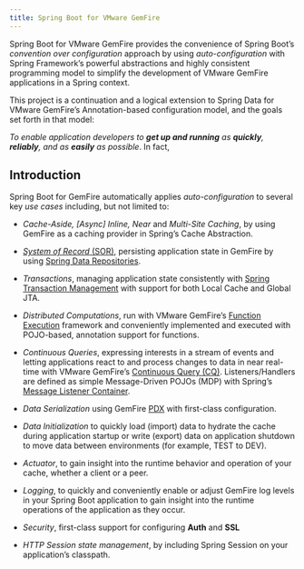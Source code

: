 ```yaml
---
title: Spring Boot for VMware GemFire
---
```


<!-- 
 Copyright (c) VMware, Inc. 2022. All rights reserved.
 Licensed to the Apache Software Foundation (ASF) under one or more contributor license
 agreements. See the NOTICE file distributed with this work for additional information regarding
 copyright ownership. The ASF licenses this file to You under the Apache License, Version 2.0 (the
 "License"); you may not use this file except in compliance with the License. You may obtain a
 copy of the License at
 
 http://www.apache.org/licenses/LICENSE-2.0
 
 Unless required by applicable law or agreed to in writing, software distributed under the License
 is distributed on an "AS IS" BASIS, WITHOUT WARRANTIES OR CONDITIONS OF ANY KIND, either express
 or implied. See the License for the specific language governing permissions and limitations under
 the License.
-->


Spring Boot for VMware GemFire provides the convenience of Spring Boot’s
*convention over configuration* approach by using *auto-configuration*
with Spring Framework’s powerful abstractions and highly consistent
programming model to simplify the development of VMware GemFire
applications in a Spring context.


This project is a continuation and a logical extension to Spring Data
for VMware GemFire’s Annotation-based configuration
model, and the goals set forth in that model: 

*To enable application developers to **get up and running** as **quickly**, **reliably**, and as
**easily** as possible*. In fact, 


## Introduction

Spring Boot for GemFire automatically applies
*auto-configuration* to several key *use cases* including, but not limited to:


- *Cache-Aside, \[Async\] Inline, Near* and *Multi-Site Caching*, by
  using GemFire as a caching provider in Spring’s Cache
  Abstraction.  

- [*System of Record* (SOR)](https://en.wikipedia.org/wiki/System_of_record), persisting application state in GemFire by using [Spring Data
  Repositories](https://docs.spring.io/spring-data/commons/docs/current/reference/html/#repositories).
  
- *Transactions*, managing application state consistently with [Spring Transaction Management](https://docs.spring.io/spring/docs/current/spring-framework-reference/data-access.html#transaction) with support for both Local Cache and Global JTA.

- *Distributed Computations*, run with VMware GemFire’s [Function Execution](https://docs.vmware.com/en/VMware-GemFire/9.15/gf/developing-function_exec-chapter_overview.html)
  framework and conveniently implemented and executed with POJO-based, annotation support for functions.

- *Continuous Queries*, expressing interests in a stream of events and letting applications react to and process changes to data in near
  real-time with VMware GemFire’s [Continuous Query (CQ)](https://docs.vmware.com/en/VMware-GemFire/9.15/gf/developing-continuous_querying-chapter_overview.html?). Listeners/Handlers are defined as simple Message-Driven POJOs (MDP) with Spring’s [Message Listener Container](https://docs.spring.io/spring/docs/current/spring-framework-reference/integration.html#jms-mdp).
 
- *Data Serialization* using GemFire [PDX](https://docs.vmware.com/en/VMware-GemFire/9.15/gf/developing-data_serialization-gemfire_pdx_serialization.html) with first-class
  configuration.

- *Data Initialization* to quickly load (import) data to hydrate the
  cache during application startup or write (export) data on application
  shutdown to move data between environments (for example, TEST to DEV).
  
- *Actuator*, to gain insight into the runtime behavior and operation of
  your cache, whether a client or a peer. 

- *Logging*, to quickly and conveniently enable or adjust GemFire
  log levels in your Spring Boot application to gain insight into the
  runtime operations of the application as they occur. 

- *Security*, first-class support for configuring **Auth** and **SSL**

- *HTTP Session state management*, by including Spring Session on your application’s classpath. 





